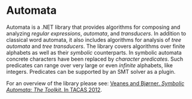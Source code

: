 # Automata
Automata is a .NET library that provides algorithms for composing and analyzing _regular expressions_, _automata_, and _transducers_. In addition to classical word automata, it also includes algorithms for analysis of _tree automata_ and _tree transducers_. The library covers algorithms over finite alphabets as well as their _symbolic_ counterparts. In symbolic automata concrete characters have been replaced by _character predicates_. Such predicates can range over very large or even _infinite_ alphabets, like integers. Predicates can be supported by an SMT solver as a plugin.

For an overview of the library please see: [Veanes and Bjørner. *Symbolic Automata: The Toolkit*. In TACAS 2012](https://doi.org/10.1007/978-3-642-28756-5_33).
